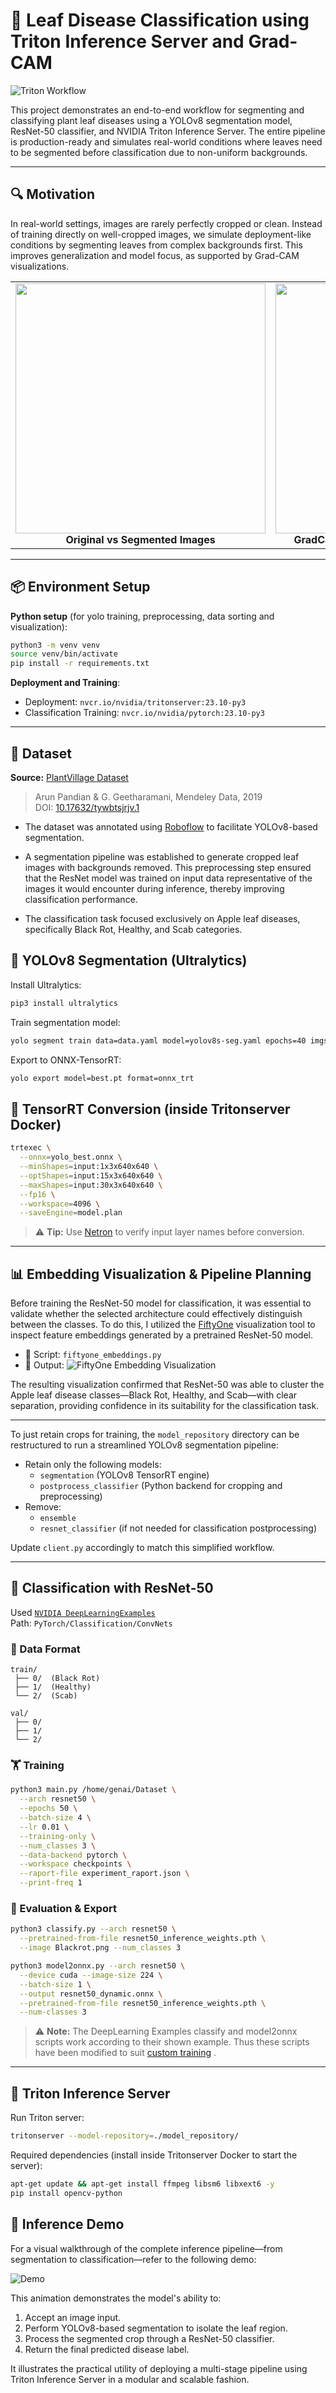 # 🍃 Leaf Disease Classification using Triton Inference Server and Grad-CAM

![Triton Workflow](Triton_Workflow.png)

This project demonstrates an end-to-end workflow for segmenting and classifying plant leaf diseases using a YOLOv8 segmentation model, ResNet-50 classifier, and NVIDIA Triton Inference Server. The entire pipeline is production-ready and simulates real-world conditions where leaves need to be segmented before classification due to non-uniform backgrounds.

---

## 🔍 Motivation

In real-world settings, images are rarely perfectly cropped or clean. Instead of training directly on well-cropped images, we simulate deployment-like conditions by segmenting leaves from complex backgrounds first. This improves generalization and model focus, as supported by Grad-CAM visualizations.

<table>
  <tr>
    <td align="center">
      <a href="https://github.com/TejasARathod/AgriDoc-PlantDiseaseClassification-Triton/blob/f924f386bdbbe744be9af77b46c14d564a99ee30/Original_Grid.jpg" target="_blank">
        <img src="https://github.com/TejasARathod/AgriDoc-PlantDiseaseClassification-Triton/blob/f924f386bdbbe744be9af77b46c14d564a99ee30/Original_Grid.jpg" width="400" />
      </a>
      <br/>
      <b>Original vs Segmented Images</b>
    </td>
    <td align="center">
      <a href="https://github.com/TejasARathod/AgriDoc-PlantDiseaseClassification-Triton/blob/f924f386bdbbe744be9af77b46c14d564a99ee30/GradCam_Grid.jpg" target="_blank">
        <img src="https://github.com/TejasARathod/AgriDoc-PlantDiseaseClassification-Triton/blob/f924f386bdbbe744be9af77b46c14d564a99ee30/GradCam_Grid.jpg" width="400" />
      </a>
      <br/>
      <b>GradCam on Original vs Segmented Images</b>
    </td>
  </tr>
</table>

---

## 📦 Environment Setup

**Python setup** (for yolo training, preprocessing, data sorting and visualization):

```bash
python3 -m venv venv
source venv/bin/activate
pip install -r requirements.txt
```

**Deployment and Training**:

- Deployment: `nvcr.io/nvidia/tritonserver:23.10-py3`
- Classification Training: `nvcr.io/nvidia/pytorch:23.10-py3`

---

## 🧪 Dataset

**Source:** [PlantVillage Dataset](https://data.mendeley.com/datasets/tywbtsjrjv/1)

> Arun Pandian & G. Geetharamani, Mendeley Data, 2019  
> DOI: [10.17632/tywbtsjrjv.1](https://doi.org/10.17632/tywbtsjrjv.1)

- The dataset was annotated using [Roboflow](https://roboflow.com/) to facilitate YOLOv8-based segmentation.

- A segmentation pipeline was established to generate cropped leaf images with backgrounds removed. This preprocessing step ensured that the ResNet model was trained on input data representative of the images it would encounter during inference, thereby improving classification performance.

- The classification task focused exclusively on Apple leaf diseases, specifically Black Rot, Healthy, and Scab categories.


## 🧩 YOLOv8 Segmentation (Ultralytics)

Install Ultralytics:

```bash
pip3 install ultralytics
```

Train segmentation model:

```bash
yolo segment train data=data.yaml model=yolov8s-seg.yaml epochs=40 imgsz=640
```

Export to ONNX-TensorRT:

```bash
yolo export model=best.pt format=onnx_trt
```

## 🧪 TensorRT Conversion (inside Tritonserver Docker)

```bash
trtexec \
  --onnx=yolo_best.onnx \
  --minShapes=input:1x3x640x640 \
  --optShapes=input:15x3x640x640 \
  --maxShapes=input:30x3x640x640 \
  --fp16 \
  --workspace=4096 \
  --saveEngine=model.plan
```

> ⚠️ **Tip:** Use [Netron](https://netron.app/) to verify input layer names before conversion.

---

## 📊 Embedding Visualization & Pipeline Planning

Before training the ResNet-50 model for classification, it was essential to validate whether the selected architecture could effectively distinguish between the classes. To do this, I utilized the [FiftyOne](https://voxel51.com/fiftyone/) visualization tool to inspect feature embeddings generated by a pretrained ResNet-50 model.

- 🔹 Script: `fiftyone_embeddings.py`
- 🔹 Output: ![FiftyOne Embedding Visualization](https://github.com/TejasARathod/AgriDoc-PlantDiseaseClassification-Triton/blob/f924f386bdbbe744be9af77b46c14d564a99ee30/FiftyOne_Embeddings_Visualization.png)

The resulting visualization confirmed that ResNet-50 was able to cluster the Apple leaf disease classes—Black Rot, Healthy, and Scab—with clear separation, providing confidence in its suitability for the classification task.

---

To just retain crops for training, the `model_repository` directory can be restructured to run a streamlined YOLOv8 segmentation pipeline:

- Retain only the following models:
  - `segmentation` (YOLOv8 TensorRT engine)
  - `postprocess_classifier` (Python backend for cropping and preprocessing)
- Remove:
  - `ensemble`
  - `resnet_classifier` (if not needed for classification postprocessing)

Update `client.py` accordingly to match this simplified workflow.

---

## 🧪 Classification with ResNet-50

Used [`NVIDIA DeepLearningExamples`](https://github.com/NVIDIA/DeepLearningExamples)  
Path: `PyTorch/Classification/ConvNets`

### 📁 Data Format

```
train/
 ├── 0/  (Black Rot)
 ├── 1/  (Healthy)
 └── 2/  (Scab)

val/
 ├── 0/
 ├── 1/
 └── 2/
```

### 🏋️ Training

```bash
python3 main.py /home/genai/Dataset \
  --arch resnet50 \
  --epochs 50 \
  --batch-size 4 \
  --lr 0.01 \
  --training-only \
  --num_classes 3 \
  --data-backend pytorch \
  --workspace checkpoints \
  --raport-file experiment_raport.json \
  --print-freq 1
```

### 🧪 Evaluation & Export

```bash
python3 classify.py --arch resnet50 \
  --pretrained-from-file resnet50_inference_weights.pth \
  --image Blackrot.png --num_classes 3
```

```bash
python3 model2onnx.py --arch resnet50 \
  --device cuda --image-size 224 \
  --batch-size 1 \
  --output resnet50_dynamic.onnx \
  --pretrained-from-file resnet50_inference_weights.pth \
  --num-classes 3
```
 
> ⚠️ **Note:** The DeepLearning Examples classify and model2onnx scripts work according to their shown example. Thus these scripts have been modified to suit [custom training]( https://github.com/TejasARathod/AgriDoc-PlantDiseaseClassification-Triton/tree/f924f386bdbbe744be9af77b46c14d564a99ee30/resnet_training) .

---



## 🚀 Triton Inference Server

Run Triton server:

```bash
tritonserver --model-repository=./model_repository/
```

Required dependencies (install inside Tritonserver Docker to start the server):

```bash
apt-get update && apt-get install ffmpeg libsm6 libxext6 -y
pip install opencv-python
```
## 🎥 Inference Demo

For a visual walkthrough of the complete inference pipeline—from segmentation to classification—refer to the following demo:

![Demo](https://github.com/TejasARathod/AgriDoc-PlantDiseaseClassification-Triton/blob/e553f7b4621790df58365aecc429a5ea554cda9b/Demo.gif?raw=true)

This animation demonstrates the model's ability to:

1. Accept an image input.
2. Perform YOLOv8-based segmentation to isolate the leaf region.
3. Process the segmented crop through a ResNet-50 classifier.
4. Return the final predicted disease label.

It illustrates the practical utility of deploying a multi-stage pipeline using Triton Inference Server in a modular and scalable fashion.




